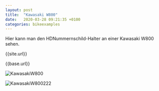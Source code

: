 ```yaml
---
layout: post
title:  "Kawasaki W800"
date:   2020-03-28 09:21:35 +0100
categories: bikeexamples
---
```


Hier kann man den HDNummernschild-Halter an einer Kawasaki W800 sehen.

{{site.url}}

{{base.url}}

![KawasakiW800](https://hdnummernschild.github.io/hdNummernschild/assets/images/kawasakiw8001.jpg)

![KawasakiW800222]({{site.url}}/assets/images/kawasakiw8001.jpg)